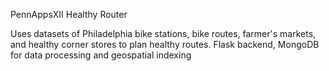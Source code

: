 PennAppsXII Healthy Router

Uses datasets of Philadelphia bike stations, bike routes, farmer's markets, and healthy corner stores to plan healthy routes.
Flask backend, MongoDB for data processing and geospatial indexing
